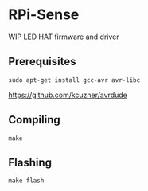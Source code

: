 # RPi-Sense
WIP LED HAT firmware and driver

## Prerequisites
`sudo apt-get install gcc-avr avr-libc`

https://github.com/kcuzner/avrdude

## Compiling
`make`
## Flashing
`make flash`
